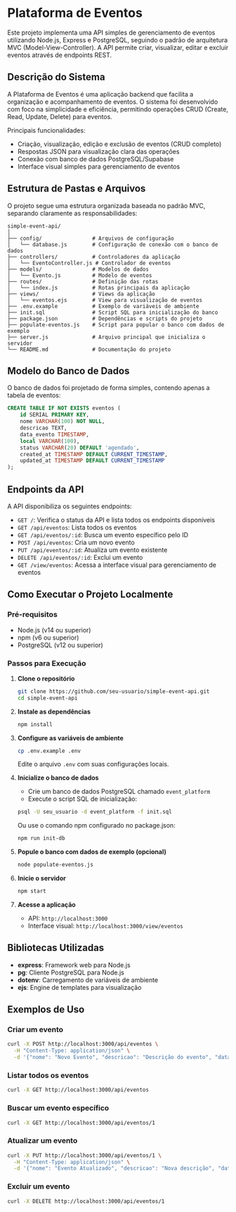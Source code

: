 # Plataforma de Eventos

Este projeto implementa uma API simples de gerenciamento de eventos utilizando Node.js, Express e PostgreSQL, seguindo o padrão de arquitetura MVC (Model-View-Controller). A API permite criar, visualizar, editar e excluir eventos através de endpoints REST.

## Descrição do Sistema

A Plataforma de Eventos é uma aplicação backend que facilita a organização e acompanhamento de eventos. O sistema foi desenvolvido com foco na simplicidade e eficiência, permitindo operações CRUD (Create, Read, Update, Delete) para eventos.

Principais funcionalidades:
- Criação, visualização, edição e exclusão de eventos (CRUD completo)
- Respostas JSON para visualização clara das operações
- Conexão com banco de dados PostgreSQL/Supabase
- Interface visual simples para gerenciamento de eventos

## Estrutura de Pastas e Arquivos

O projeto segue uma estrutura organizada baseada no padrão MVC, separando claramente as responsabilidades:

```
simple-event-api/
│
├── config/                # Arquivos de configuração
│   └── database.js        # Configuração de conexão com o banco de dados
├── controllers/           # Controladores da aplicação
│   └── EventoController.js # Controlador de eventos
├── models/                # Modelos de dados
│   └── Evento.js          # Modelo de eventos
├── routes/                # Definição das rotas
│   └── index.js           # Rotas principais da aplicação
├── views/                 # Views da aplicação
│   └── eventos.ejs        # View para visualização de eventos
├── .env.example           # Exemplo de variáveis de ambiente
├── init.sql               # Script SQL para inicialização do banco
├── package.json           # Dependências e scripts do projeto
├── populate-eventos.js    # Script para popular o banco com dados de exemplo
├── server.js              # Arquivo principal que inicializa o servidor
└── README.md              # Documentação do projeto
```

## Modelo do Banco de Dados

O banco de dados foi projetado de forma simples, contendo apenas a tabela de eventos:

```sql
CREATE TABLE IF NOT EXISTS eventos (
    id SERIAL PRIMARY KEY,
    nome VARCHAR(100) NOT NULL,
    descricao TEXT,
    data_evento TIMESTAMP,
    local VARCHAR(100),
    status VARCHAR(20) DEFAULT 'agendado',
    created_at TIMESTAMP DEFAULT CURRENT_TIMESTAMP,
    updated_at TIMESTAMP DEFAULT CURRENT_TIMESTAMP
);
```

## Endpoints da API

A API disponibiliza os seguintes endpoints:

- `GET /`: Verifica o status da API e lista todos os endpoints disponíveis
- `GET /api/eventos`: Lista todos os eventos
- `GET /api/eventos/:id`: Busca um evento específico pelo ID
- `POST /api/eventos`: Cria um novo evento
- `PUT /api/eventos/:id`: Atualiza um evento existente
- `DELETE /api/eventos/:id`: Exclui um evento
- `GET /view/eventos`: Acessa a interface visual para gerenciamento de eventos

## Como Executar o Projeto Localmente

### Pré-requisitos
- Node.js (v14 ou superior)
- npm (v6 ou superior)
- PostgreSQL (v12 ou superior)

### Passos para Execução

1. **Clone o repositório**
   ```bash
   git clone https://github.com/seu-usuario/simple-event-api.git
   cd simple-event-api
   ```

2. **Instale as dependências**
   ```bash
   npm install
   ```

3. **Configure as variáveis de ambiente**
   ```bash
   cp .env.example .env
   ```
   Edite o arquivo `.env` com suas configurações locais.

4. **Inicialize o banco de dados**
   - Crie um banco de dados PostgreSQL chamado `event_platform`
   - Execute o script SQL de inicialização:
   ```bash
   psql -U seu_usuario -d event_platform -f init.sql
   ```
   Ou use o comando npm configurado no package.json:
   ```bash
   npm run init-db
   ```

5. **Popule o banco com dados de exemplo (opcional)**
   ```bash
   node populate-eventos.js
   ```

6. **Inicie o servidor**
   ```bash
   npm start
   ```

7. **Acesse a aplicação**
   - API: `http://localhost:3000`
   - Interface visual: `http://localhost:3000/view/eventos`

## Bibliotecas Utilizadas

- **express**: Framework web para Node.js
- **pg**: Cliente PostgreSQL para Node.js
- **dotenv**: Carregamento de variáveis de ambiente
- **ejs**: Engine de templates para visualização

## Exemplos de Uso

### Criar um evento
```bash
curl -X POST http://localhost:3000/api/eventos \
  -H "Content-Type: application/json" \
  -d '{"nome": "Novo Evento", "descricao": "Descrição do evento", "data_evento": "2025-06-15T09:00:00", "local": "Centro de Convenções", "status": "agendado"}'
```

### Listar todos os eventos
```bash
curl -X GET http://localhost:3000/api/eventos
```

### Buscar um evento específico
```bash
curl -X GET http://localhost:3000/api/eventos/1
```

### Atualizar um evento
```bash
curl -X PUT http://localhost:3000/api/eventos/1 \
  -H "Content-Type: application/json" \
  -d '{"nome": "Evento Atualizado", "descricao": "Nova descrição", "data_evento": "2025-06-16T10:00:00", "local": "Novo Local", "status": "em andamento"}'
```

### Excluir um evento
```bash
curl -X DELETE http://localhost:3000/api/eventos/1
```

